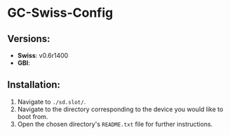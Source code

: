 # GC-Swiss-Config

Versions:
--------

- **Swiss**:	v0.6r1400
- **GBI**:		


Installation:
------------

1. Navigate to `./sd.slot/`.
2. Navigate to the directory corresponding to the device you would like to boot from.
3. Open the chosen directory's `README.txt` file for further instructions.